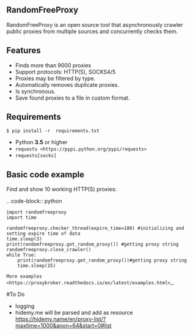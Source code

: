 RandomFreeProxy
--------

RandomFreeProxy is an open source tool that asynchronously crawler public proxies from multiple sources and concurrently checks them.

Features
--------

* Finds more than 9000 proxies
* Support protocols: HTTP(S), SOCKS4/5
* Proxies may be filtered by type.
* Automatically removes duplicate proxies.
* Is synchronous.
* Save found proxies to a file in custom format.

Requirements
------------
    $ pip install -r  requirements.txt

* Python **3.5** or higher
* `requests <https://pypi.python.org/pypi/requests>`
* `requests[socks]`

Basic code example
------------

Find and show 10 working HTTP(S) proxies:

.. code-block:: python

    import randomfreeproxy
    import time
    
    randomfreeproxy.checker_thread(expire_time=180) #initializing and setting expire time of data
    time.sleep(3)
    print(randomfreeproxy.get_random_proxy()) #getting proxy string
    randomfreeproxy.close_crawler()
    while True:
        print(randomfreeproxy.get_random_proxy())#getting proxy string
        time.sleep(15)


`More examples <https://proxybroker.readthedocs.io/en/latest/examples.html>`_.



#To Do
* logging
* hidemy.me will be parsed and add as resource <https://hidemy.name/en/proxy-list/?maxtime=1000&anon=64&start=0#list>
